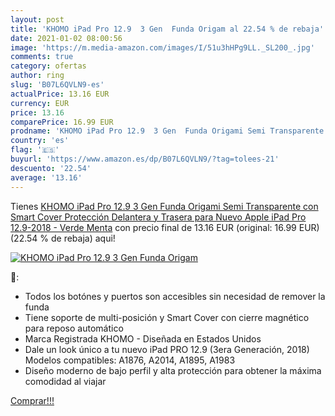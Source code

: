 ```yaml
---
layout: post
title: 'KHOMO iPad Pro 12.9  3 Gen  Funda Origam al 22.54 % de rebaja'
date: 2021-01-02 08:00:56
image: 'https://m.media-amazon.com/images/I/51u3hHPg9LL._SL200_.jpg'
comments: true
category: ofertas
author: ring
slug: 'B07L6QVLN9-es'
actualPrice: 13.16 EUR
currency: EUR
price: 13.16
comparePrice: 16.99 EUR
prodname: 'KHOMO iPad Pro 12.9  3 Gen  Funda Origami Semi Transparente con Smart Cover Protección Delantera y Trasera para Nuevo Apple iPad Pro 12.9-2018 - Verde Menta'
country: 'es'
flag: '🇪🇸'
buyurl: 'https://www.amazon.es/dp/B07L6QVLN9/?tag=tolees-21'
descuento: '22.54'
average: '13.16'
---
```


Tienes [KHOMO iPad Pro 12.9  3 Gen  Funda Origami Semi Transparente con Smart Cover Protección Delantera y Trasera para Nuevo Apple iPad Pro 12.9-2018 - Verde Menta](https://www.amazon.es/dp/B07L6QVLN9/?tag=tolees-21) con precio final de  13.16 EUR (original: 16.99 EUR) (22.54 %  de rebaja) aqui!

[![KHOMO iPad Pro 12.9  3 Gen  Funda Origam](https://m.media-amazon.com/images/I/51u3hHPg9LL._SL200_.jpg)](https://www.amazon.es/dp/B07L6QVLN9/?tag=tolees-21)

🔎:

- Todos los botónes y puertos son accesibles sin necesidad de remover la funda
- Tiene soporte de multi-posición y Smart Cover con cierre magnético para reposo automático
- Marca Registrada KHOMO - Diseñada en Estados Unidos
- Dale un look único a tu nuevo iPad PRO 12.9 (3era Generación, 2018) Modelos compatibles: A1876, A2014, A1895, A1983
- Diseño moderno de bajo perfil y alta protección para obtener la máxima comodidad al viajar

[Comprar!!!](https://www.amazon.es/dp/B07L6QVLN9/?tag=tolees-21)
